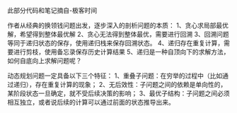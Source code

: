 此部分代码和笔记摘自-极客时间


作者从经典的换领钱问题出发，逐步深入的剖析问题的本质：
1、贪心求局部最优解，希望得到整体最优解
2、贪心无法得到整体最优，需要进行回溯
3、回溯问题等同于递归状态的保存，使用递归栈来保存回溯状态。
4、递归存在重复计算，需要进行剪枝，使用备忘录保存历史计算结果
5、递归是一种自顶向下的求解方法，如何自底向上求解问题呢？



动态规划问题一定具备以下三个特征：
1、重叠子问题：在穷举的过程中（比如通过递归），存在重复计算的现象；
2、无后效性：子问题之间的依赖是单向性的，某阶段状态一旦确定，就不受后续决策的影响；
3、最优子结构：子问题之间必须相互独立，或者说后续的计算可以通过前面的状态推导出来。